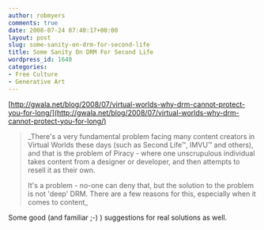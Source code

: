 ```yaml
---
author: robmyers
comments: true
date: 2008-07-24 07:40:17+00:00
layout: post
slug: some-sanity-on-drm-for-second-life
title: Some Sanity On DRM For Second Life
wordpress_id: 1640
categories:
- Free Culture
- Generative Art
---
```


[http://gwala.net/blog/2008/07/virtual-worlds-why-drm-cannot-protect-you-for-long/](http://gwala.net/blog/2008/07/virtual-worlds-why-drm-cannot-protect-you-for-long/)  
  


<blockquote>_There's a very fundamental problem facing many content creators in Virtual Worlds these days (such as Second Life™, IMVU™ and others), and that is the problem of Piracy - where one unscrupulous individual takes content from a designer or developer, and then attempts to resell it as their own.  
  
It's a problem - no-one can deny that, but the solution to the problem is not 'deep' DRM. There are a few reasons for this, especially when it comes to content_</blockquote>

  
  
Some good (and familiar ;-) ) suggestions for real solutions as well.  


